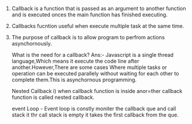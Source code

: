 
1) Callback is a function that is passed as an argument to another function and is executed onces the main function has finished executing.

2) Callbacks fucntion useful when execute multiple task at the same time.

3) The purpose of callback  is to allow program to perfrom actions asynchornously.


    What is the need for a callback?
    Ans:- Javascript is a single thread language,Which means it execute the code line after another.However,There are some cases Where multiple tasks or operation can be executed parallely without waiting for each other to complete them.This is asynchornous programming. 

    Nested Callback
   i) when callback function is inside anor=ther callback function is called nested callback.

   event Loop - Event loop is constly moniter the callback que and call stack it thr call stack is empty it takes the first callback from the que.